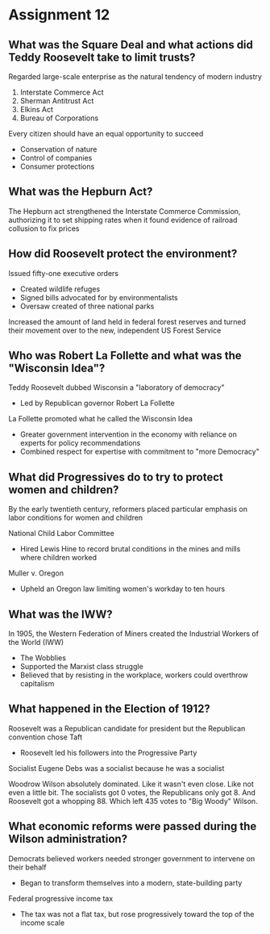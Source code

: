 # Assignment 12

## What was the Square Deal and what actions did Teddy Roosevelt take to limit trusts?

Regarded large-scale enterprise as the natural tendency of modern industry

1. Interstate Commerce Act
2. Sherman Antitrust Act
3. Elkins Act
4. Bureau of Corporations

Every citizen should have an equal opportunity to succeed
- Conservation of nature
- Control of companies
- Consumer protections

## What was the Hepburn Act?

The Hepburn act strengthened the Interstate Commerce Commission, authorizing it
to set shipping rates when it found evidence of railroad collusion to fix
prices

## How did Roosevelt protect the environment?

Issued fifty-one executive orders
- Created wildlife refuges
- Signed bills advocated for by environmentalists
- Oversaw created of three national parks

Increased the amount of land held in federal forest reserves and turned their
movement over to the new, independent US Forest Service

## Who was Robert La Follette and what was the "Wisconsin Idea"?

Teddy Roosevelt dubbed Wisconsin a "laboratory of democracy"
- Led by Republican governor Robert La Follette

La Follette promoted what he called the Wisconsin Idea
- Greater government intervention in the economy with reliance on experts for
  policy recommendations
- Combined respect for expertise with commitment to "more Democracy"

## What did Progressives do to try to protect women and children?

By the early twentieth century, reformers placed particular emphasis on labor
conditions for women and children

National Child Labor Committee
- Hired Lewis Hine to record brutal conditions in the mines and mills where
  children worked

Muller v. Oregon
- Upheld an Oregon law limiting women's workday to ten hours

## What was the IWW?

In 1905, the Western Federation of Miners created the Industrial Workers of the
World (IWW)
- The Wobblies
- Supported the Marxist class struggle
- Believed that by resisting in the workplace, workers could overthrow capitalism

## What happened in the Election of 1912?

Roosevelt was a Republican candidate for president but the Republican
convention chose Taft
- Roosevelt led his followers into the Progressive Party

Socialist Eugene Debs was a socialist because he was a socialist

Woodrow Wilson absolutely dominated. Like it wasn't even close. Like not even a
little bit. The socialists got 0 votes, the Republicans only got 8. And
Roosevelt got a whopping 88. Which left 435 votes to "Big Woody" Wilson.

## What economic reforms were passed during the Wilson administration?

Democrats believed workers needed stronger government to intervene on their
behalf
- Began to transform themselves into a modern, state-building party

Federal progressive income tax
- The tax was not a flat tax, but rose progressively toward the top of the
  income scale

